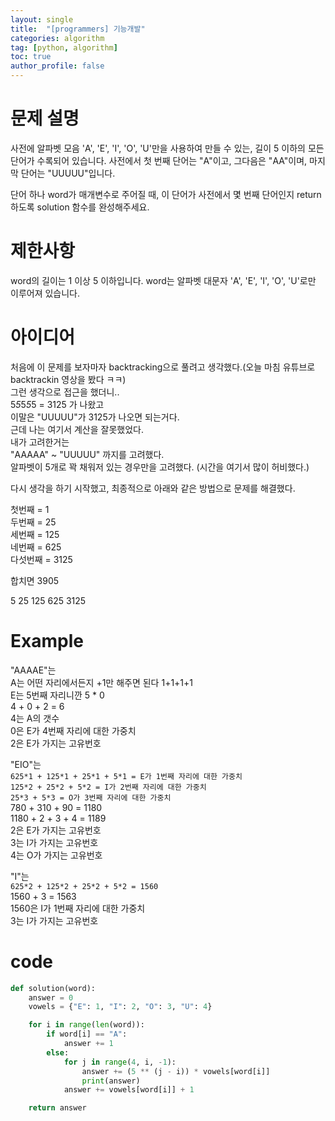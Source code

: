 ```yaml
---
layout: single
title:  "[programmers] 기능개발"
categories: algorithm
tag: [python, algorithm]
toc: true
author_profile: false
---
```



# 문제 설명
사전에 알파벳 모음 'A', 'E', 'I', 'O', 'U'만을 사용하여 만들 수 있는, 길이 5 이하의 모든 단어가 수록되어 있습니다. 사전에서 첫 번째 단어는 "A"이고, 그다음은 "AA"이며, 마지막 단어는 "UUUUU"입니다.

단어 하나 word가 매개변수로 주어질 때, 이 단어가 사전에서 몇 번째 단어인지 return 하도록 solution 함수를 완성해주세요.

# 제한사항
word의 길이는 1 이상 5 이하입니다.
word는 알파벳 대문자 'A', 'E', 'I', 'O', 'U'로만 이루어져 있습니다.


# 아이디어
처음에 이 문제를 보자마자 backtracking으로 풀려고 생각했다.(오늘 마침 유튜브로 backtrackin 영상을 봤다 ㅋㅋ)      
그런 생각으로 접근을 했더니..         
5*5*5*5*5 = 3125 가 나왔고        
이말은 "UUUUU"가 3125가 나오면 되는거다.        
근데 나는 여기서 계산을 잘못했었다.       
내가 고려한거는         
"AAAAA" ~ "UUUUU" 까지를 고려했다.        
알파벳이 5개로 꽉 채워저 있는 경우만을 고려했다. (시간을 여기서 많이 허비했다.)       

다시 생각을 하기 시작했고, 최종적으로 아래와 같은 방법으로 문제를 해결했다.       

첫번째 = 1        
두번째 = 25     
세번째 = 125      
네번째 = 625    
다섯번째 = 3125     

합치면 3905     

5 25 125 625 3125       


# Example
"AAAAE"는       
A는 어떤 자리에서든지 +1만 해주면 된다 1+1+1+1      
E는 5번째 자리니깐 5 * 0      
4 + 0 + 2 = 6   
4는 A의 갯수      
0은 E가 4번째 자리에 대한 가중치    
2은 E가 가지는 고유번호   




"EIO"는         
```625*1 + 125*1 + 25*1 + 5*1 = E가 1번째 자리에 대한 가중치```       
```125*2 + 25*2 + 5*2 = I가 2번째 자리에 대한 가중치```       
```25*3 + 5*3 = O가 3번째 자리에 대한 가중치```       
780 + 310 + 90 = 1180   
1180 + 2 + 3 + 4 = 1189     
2은 E가 가지는 고유번호   
3는 I가 가지는 고유번호     
4는 O가 가지는 고유번호   


"I"는               
```625*2 + 125*2 + 25*2 + 5*2 = 1560```       
1560 + 3 = 1563       
1560은 I가 1번째 자리에 대한 가중치       
3는 I가 가지는 고유번호       


# code
```python
def solution(word):
    answer = 0
    vowels = {"E": 1, "I": 2, "O": 3, "U": 4}

    for i in range(len(word)):
        if word[i] == "A":
            answer += 1
        else:
            for j in range(4, i, -1):
                answer += (5 ** (j - i)) * vowels[word[i]]
                print(answer)
            answer += vowels[word[i]] + 1

    return answer
```

